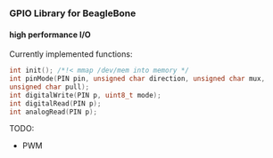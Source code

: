 ### GPIO Library for BeagleBone

#### high performance I/O 

Currently implemented functions:

```c
int init(); /*!< mmap /dev/mem into memory */
int pinMode(PIN pin, unsigned char direction, unsigned char mux,
unsigned char pull);
int digitalWrite(PIN p, uint8_t mode);
int digitalRead(PIN p);
int analogRead(PIN p);
```

TODO:
  - PWM
